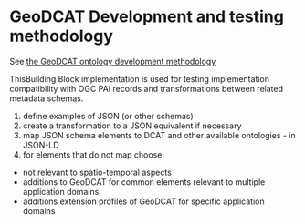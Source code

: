 # GeoDCAT Development and testing methodology

See [the GeoDCAT ontology development methodology](https://github.com/opengeospatial/GeoDCAT-SWG/blob/main/METHODOLOGY.md)

ThisBuilding Block implementation is used for testing implementation compatibility with OGC PAI records and transformations between related metadata schemas.


1. define examples of JSON (or other schemas)
2. create a transformation to a JSON equivalent if necessary
3. map JSON schema elements to DCAT and other available ontologies - in JSON-LD
4. for elements that do not map choose:

- not relevant to spatio-temporal aspects
- additions to GeoDCAT for common elements relevant to multiple application domains
- additions extension profiles of GeoDCAT for specific application domains

  
